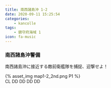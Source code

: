 ```yaml
---
title: 南西諸島沖 1-2
date: 2020-09-11 15:25:54
categories:
    - kancolle
tags:
    - 鎮守府海域 1
icon: fa-music
---
```


### 南西諸島沖警備
南西諸島沖に接近する敵前衛艦隊を捕捉、迎撃せよ！

<!-- <div style="width: 100%;padding-bottom: 59%;position: relative;">
    <div
        style="position: absolute;left: 0;top: 0;width: 100%;height: 100%;background-repeat: no-repeat;background-image: url('./02_image.png');background-position: 0px 0px;background-size: 200%;">
        <div
            style="position: relative;left: 0;top: 0;width: 100%;height: 100%;background-repeat: no-repeat;background-image: url('./02_image.png');background-position: 100% 0px;background-size:200%;z-index: 2;">
        </div>
    </div>
</div> -->

{% asset_img map1-2_2nd.png P1 %}
<br>
CL DD DD DD DD